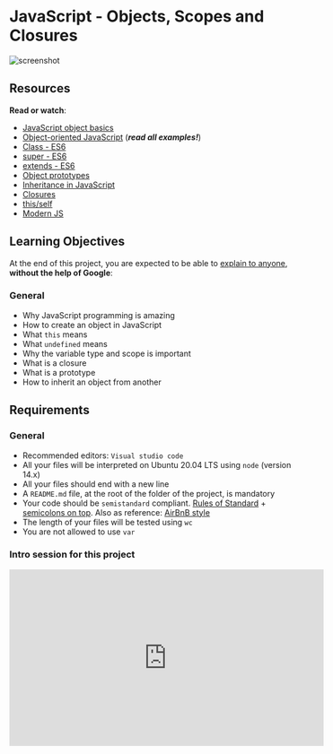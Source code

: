 # JavaScript - Objects, Scopes and Closures

![screenshot](https://zupimages.net/up/23/36/vxdy.png)

      

<div class="panel panel-default" id="project-description">
  <div class="panel-body">
    <h2>Resources</h2>

<p><strong>Read or watch</strong>:</p>

<ul>
<li><a href="/rltoken/GLuVTw6uPEtJoE48v6hh6Q" title="JavaScript object basics" target="_blank">JavaScript object basics</a> </li>
<li><a href="/rltoken/yJvx-KSQmjeLGL_zt2zSRg" title="Object-oriented JavaScript" target="_blank">Object-oriented JavaScript</a> (<em><strong>read all examples!</strong></em>)</li>
<li><a href="/rltoken/uQ0wKfDktBpsS52MD_V7Fg" title="Class - ES6" target="_blank">Class - ES6</a> </li>
<li><a href="/rltoken/or2hUFeNS5YYJRbL_7a9Vw" title="super - ES6" target="_blank">super - ES6</a> </li>
<li><a href="/rltoken/DCDrR-o8mV3gaoaxQawYLg" title="extends - ES6" target="_blank">extends - ES6</a> </li>
<li><a href="/rltoken/tv0EI26HJflBpYlTYpZswQ" title="Object prototypes" target="_blank">Object prototypes</a> </li>
<li><a href="/rltoken/yJvx-KSQmjeLGL_zt2zSRg" title="Inheritance in JavaScript" target="_blank">Inheritance in JavaScript</a> </li>
<li><a href="/rltoken/VUQSL4MeY58nNfFL6yPA_g" title="Closures" target="_blank">Closures</a> </li>
<li><a href="/rltoken/uduR9j8AJ4jUrKYiucKGlg" title="this/self" target="_blank">this/self</a> </li>
<li><a href="/rltoken/LdHi8ovDOIBTHdTBRhVCww" title="Modern JS" target="_blank">Modern JS</a> </li>
</ul>

<h2>Learning Objectives</h2>

<p>At the end of this project, you are expected to be able to <a href="/rltoken/3qhPKwdfmUr62ypWy-5hgg" title="explain to anyone" target="_blank">explain to anyone</a>, <strong>without the help of Google</strong>:</p>

<h3>General</h3>

<ul>
<li>Why JavaScript programming is amazing</li>
<li>How to create an object in JavaScript</li>
<li>What <code>this</code> means</li>
<li>What <code>undefined</code> means </li>
<li>Why the variable type and scope is important</li>
<li>What is a closure</li>
<li>What is a prototype</li>
<li>How to inherit an object from another</li>
</ul>

<h2>Requirements</h2>

<h3>General</h3>

<ul>
<li>Recommended editors: <code>Visual studio code</code></li>
<li>All your files will be interpreted on Ubuntu 20.04 LTS using <code>node</code> (version 14.x)</li>
<li>All your files should end with a new line</li>
<li>A <code>README.md</code> file, at the root of the folder of the project, is mandatory</li>
<li>Your code should be <code>semistandard</code> compliant. <a href="/rltoken/GtopWkNbtPuUsJmuABueTw" title="Rules of Standard" target="_blank">Rules of Standard</a> + <a href="/rltoken/bbBKzz198LWBw9vx7YFQqA" title="semicolons on top" target="_blank">semicolons on top</a>. Also as reference: <a href="/rltoken/1i7dhXHf_z8QlZFkY-y5PA" title="AirBnB style" target="_blank">AirBnB style</a></li>
<li>The length of your files will be tested using <code>wc</code></li>
<li>You are not allowed to use <code>var</code></li>
</ul>

<h3>Intro session for this project</h3>

<iframe width="560" height="315" src="https://www.youtube-nocookie.com/embed/Oj5HFfHKBTQ?si=lPTXJbCp-qfZx2rc" title="YouTube video player" frameborder="0" allow="accelerometer; autoplay; clipboard-write; encrypted-media; gyroscope; picture-in-picture; web-share" allowfullscreen></iframe>

  </div>
</div>
